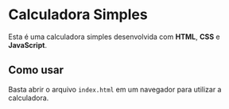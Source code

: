 # Calculadora Simples

Esta é uma calculadora simples desenvolvida com **HTML**, **CSS** e **JavaScript**.

## Como usar

Basta abrir o arquivo `index.html` em um navegador para utilizar a calculadora.
